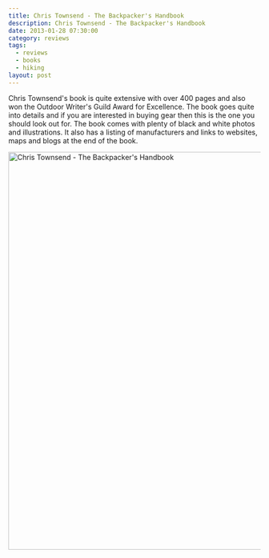 ```yaml
---
title: Chris Townsend - The Backpacker's Handbook
description: Chris Townsend - The Backpacker's Handbook
date: 2013-01-28 07:30:00
category: reviews
tags:
  - reviews
  - books
  - hiking
layout: post
---
```

Chris Townsend's book is quite extensive with over 400 pages and also won the Outdoor Writer's Guild Award for Excellence. The book goes quite into details and if you are interested in buying gear then this is the one you should look out for. The book comes with plenty of black and white photos and illustrations. It also has a listing of manufacturers and links to websites, maps and blogs at the end of the book.

<a href="https://www.flickr.com/photos/90204224@N07/8419915570" title="Chris Townsend - The Backpacker's Handbook"><img src="https://farm9.staticflickr.com/8049/8419915570_d52060403a_b.jpg" width="1024" height="795" alt="Chris Townsend - The Backpacker's Handbook"></a>

<br>
<script src="//z-na.amazon-adsystem.com/widgets/onejs?MarketPlace=US&adInstanceId=cc781bfd-577f-4efb-9da6-75cb9fc7d1c2"></script>
<br>
